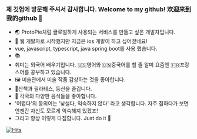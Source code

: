 ### 제 깃헙에 방문해 주셔서 감사합니다. Welcome to my github! 欢迎来到我的github 👋

- 🌏 ProtoPie처럼 글로벌하게 사용되는 서비스를 만들고 싶은 개발자입니다.
- 🌱 웹 개발자로 시작했지만 지금은 ios 개발이 하고 싶어졌네요!
- vue, javascript, typescript, java spring boot를 사용 했습니다.
- 📚 
- 취미는 외국어 배우기입니다. 🇺🇸영어와 🇨🇳중국어를 할 줄 알며 요즘엔 🇫🇷프랑스어를 공부하고 있습니다.
- 🖼 미술관에서 미술 작품 감상하는 것을 좋아합니다.
- 🚶산책과 필라테스, 등산을 즐깁니다.
- 🍲 각국의 다양한 음식들을 좋아합니다.
- '어렵다'의 동의어는 '낯설다, 익숙하지 않다' 라고 생각합니다. 자주 접하다가 보면 언젠간 자신도 모르게 익숙해져 있겠죠!
- 그리고 항상 이렇게 다짐합니다. Just do it 🤸

<!-- ### 제 깃헙에 방문해 주셔서 감사합니다. Welcome to my github! 欢迎来到我的github 👋

- 🌏 ProtoPie처럼 글로벌하게 사용되는 서비스를 만들고 싶은 프론트엔드 개발자입니다.
- 💅 👪 멋진 디자인과 사용자 경험도 고려할 줄 아는 개발자가 되고 싶어 [UI, UX도 조금씩 공부합니다.](https://www.notion.so/UI-UX-public-0ad2677574694bafb326bc9d31e178eb)
- 🌱 지금은 새싹 프론트엔드 개발자이지만 풀스택 개발자가 되는 것을 목표로 하고 있습니다.
- vue와 react 그리고 typescript를 사용합니다.
- 📚 개발하는 것 외에 아래의 것들을 좋아합니다
  - 외국어 공부하는 것을 좋아합니다. 🇺🇸영어와 🇨🇳중국어 가능합니다.
  - 🖼 미술관에서 전시 작품을 구경하는 것을 좋아합니다.
  - 🎶 다양한 장르의 음악을 좋아합니다. 요즘에는 비트가 있는 인디팝, 시티팝 그리고 재즈를 자주 듣습니다.
  - 🚶걷는 것을 좋아합니다. 강가에서 걷고, 시내에서 걷고, 산에서 걷습니다.
  - 🍲 각국의 다양한 음식들을 좋아합니다.
- 그리고 항상 이렇게 생각하자 다짐합니다. Just do it 🤸

### 제 깃헙에 방문해 주셔서 감사합니다. Welcome to my github! 欢迎来到我的github 👋
- Vue & Typescript & Java Spring Boot🧑‍💻
- Currently involved in learning Swift & iOS app development📱
- Speak Korean🇰🇷, Chinese🇨🇳 and English🇺🇸 (sometimes it's broken 👻)
- and currently learning some French🇫🇷
- pilates & yoga person 🧘
- My jam: All Too Well 10 minute version
- it's not difficult - you just gotta get used to it💪
- love wins🏳️‍🌈
- **and... Just do it 🤸** 

 -->
 
 
[![Hits](https://hits.seeyoufarm.com/api/count/incr/badge.svg?url=https%3A%2F%2Fgithub.com%2Flyj-ooz&count_bg=%2379C83D&title_bg=%23555555&icon=&icon_color=%23E7E7E7&title=hits&edge_flat=false)](https://hits.seeyoufarm.com)

